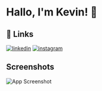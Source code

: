 
# Hallo, I'm Kevin! 🤺


## 🔗 Links

[![linkedin](https://img.shields.io/badge/linkedin-0A66C2?style=for-the-badge&logo=linkedin&logoColor=white)](https://www.linkedin.com/in/kevin-majesta-a37b2a26b/)
[![instagram](https://img.shields.io/badge/Instagram-E4405F?style=for-the-badge&logo=instagram&logoColor=white)](https://www.instagram.com/kvinivn/)


## Screenshots

![App Screenshot](https://ih1.redbubble.net/image.3800727516.4531/flat,750x,075,f-pad,750x1000,f8f8f8.jpg](https://res.cloudinary.com/teepublic/image/private/s--5gWEudeV--/t_Resized%20Artwork/c_fit,g_north_west,h_1054,w_1054/co_ffffff,e_outline:53/co_ffffff,e_outline:inner_fill:53/co_bbbbbb,e_outline:3:1000/c_mpad,g_center,h_1260,w_1260/b_rgb:eeeeee/c_limit,f_auto,h_630,q_auto:good:420,w_630/v1555150735/production/designs/4631082_0.jpg))

